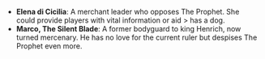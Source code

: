 - **Elena di Cicilia**: A merchant leader who opposes The Prophet. She could provide players with vital information or aid > has a dog.
- **Marco, The Silent Blade**: A former bodyguard to king Henrich, now turned mercenary. He has no love for the current ruler but despises The Prophet even more.